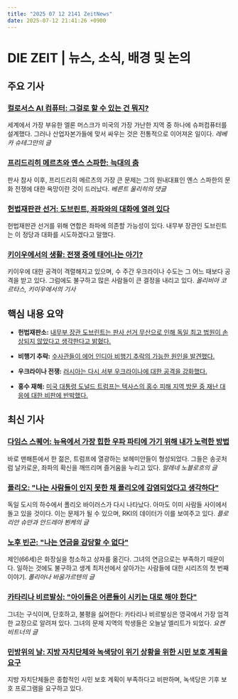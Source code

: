 ```yaml
---
title: "2025 07 12 2141 ZeitNews"
date: 2025-07-12 21:41:26 +0900
---
```


# DIE ZEIT | 뉴스, 소식, 배경 및 논의 

## 주요 기사 

### [컬로서스 AI 컴퓨터: 그걸로 할 수 있는 건 뭐지?](https://www.zeit.de/digital/internet/2025-07/ki-rechner-colossus-memphis-elon-musk-protest)
  세계에서 가장 부유한 엘론 머스크가 미국의 가장 가난한 지역 중 하나에 슈퍼컴퓨터를 설계했다. 그러나 산업자본가들에 맞서 싸우는 것은 전통적으로 이어져온 일이다. *레베카 슈테그만의 글*

### [프리드리히 메르츠와 옌스 스파한: 늑대의 춤](https://www.zeit.de/politik/deutschland/2025-07/friedrich-merz-jens-spahn-richterwahl-cdu-krise)
  판사 참사 이후, 프리드리히 메르츠의 가장 큰 문제는 그의 원내대표인 옌스 스파한의 문화 전쟁에 대한 욕망이란 것이 드러났다. *베른트 울리히의 댓글*

### [헌법재판관 선거: 도브린트, 좌파와의 대화에 열려 있다](https://www.zeit.de/politik/deutschland/2025-07/wahl-richter-bundesverfassungsgericht-alexander-dobrindt-linke)
  헌법재판관 선거를 위해 연합은 좌파에 의존할 가능성이 있다. 내무부 장관인 도브린트는 이 정당과 대화를 시도하겠다고 말했다.

### [키이우에서의 생활: 전쟁 중에 태어나는 아기?](https://www.zeit.de/2025/29/leben-kyjiw-krieg-ukraine-alltag-ehe-baby)
  키이우에 대한 공격이 격렬해지고 있으며, 수 주간 우크라이나 수도는 그 어느 때보다 공격을 받고 있다. 그럼에도 불구하고 많은 사람들이 큰 결정을 내리고 있다. *올리비아 코르타스, 키이우에서의 기사*

## 핵심 내용 요약
- **헌법재판소:**
  [내무부 장관 도브린트는 판사 선거 무산으로 인해 독일 최고 법원이 손상되지 않았다고 생각한다고 밝혔다.](https://www.zeit.de/politik/deutschland/2025-07/wahl-richter-bundesverfassungsgericht-alexander-dobrindt-linke)
  
- **비행기 추락:**
  [수사관들이 에어 인디아 비행기 추락의 가능한 원인을 발견했다.](https://www.zeit.de/gesellschaft/zeitgeschehen/2025-07/indien-air-india-flugzeug-absturz) 
- **우크라이나 전쟁:**
  [러시아는 다시 서부 우크라이나에 대한 공격을 강화했다.](https://www.zeit.de/politik/ausland/ukraine-krieg-news-liveblog#event_id=eo2k9Vte79Tt2D7dCfFE) 
- **홍수 재해:**
  [미국 대통령 도널드 트럼프는 텍사스의 홍수 피해 지역 방문 중 재난 대응에 대한 비판에 반박했다.](https://www.zeit.de/politik/ausland/2025-07/donald-trump-besuch-texas-sturzflut-kritik) 

## 최신 기사 

### [다임스 스퀘어: 뉴욕에서 가장 힙한 우파 파티에 가기 위해 내가 노력한 방법](https://www.zeit.de/zeit-magazin/2025/29/dimes-square-rechtsextremismus-new-york-red-scare-podcast)
  바로 맨해튼에서 한 젊은, 트럼프에 열광하는 보헤미안들이 형성되었다. 그들은 송곳처럼 날카로운, 좌파의 확신을 깨뜨리며 즐거움을 누리고 있다. *말레네 노블로흐의 글*

### [폴리오: "나는 사람들이 인지 못한 채 폴리오에 감염되었다고 생각하다"](https://www.zeit.de/gesundheit/2025-07/kinderlaehmung-poliovirus-abwasser-impfung-uebertragung-daten)
  독일 도시의 하수에서 폴리오 바이러스가 다시 나타났다. 아마도 이미 사람들 사이에서 돌고 있을 것이다. 이는 문제가 될 수 있으며, RKI의 데이터가 이를 보여주고 있다. *플로리안 슈만과 안드레아 뵌케의 글*

### [노후 빈곤: "나는 연금을 감당할 수 없다"](https://www.zeit.de/arbeit/2025-06/altersarmut-rente-existenzminimum-arbeit-nebenjob)
  제인(66세)은 화장실을 청소하고 상자를 옮긴다. 그녀의 연금으로는 부족하기 때문이다. 일하는 것에도 불구하고 생계 최저선에서 살아가는 사람들에 대한 시리즈의 첫 번째 이야기. *폴리아나 바움가르텐의 글*

### [카타리나 비르발싱: "아이들은 어른들이 시키는 대로 해야 한다"](https://www.zeit.de/2025/28/katharine-birbalsingh-schule-kinder-erziehung-direktorin)
  그녀는 구식이며, 단호하고, 불평을 싫어한다: 카타리나 비르발싱은 영국에서 가장 엄격한 교장으로 알려져 있다. 그녀의 문제 지역의 학생들은 오늘날 엘리트가 되었다. *요켄 비트너의 글*

### [민방위의 날: 지방 자치단체와 녹색당이 위기 상황을 위한 시민 보호 계획을 요구](https://www.zeit.de/politik/deutschland/2025-07/landkreise-bevoelkerungsschutztag-zivilschutzkonzept-gruene)
  지방 자치단체들은 종합적인 시민 보호 계획이 부족하다고 비판하며, 녹색당은 기후 보호 프로그램을 요구하고 있다.